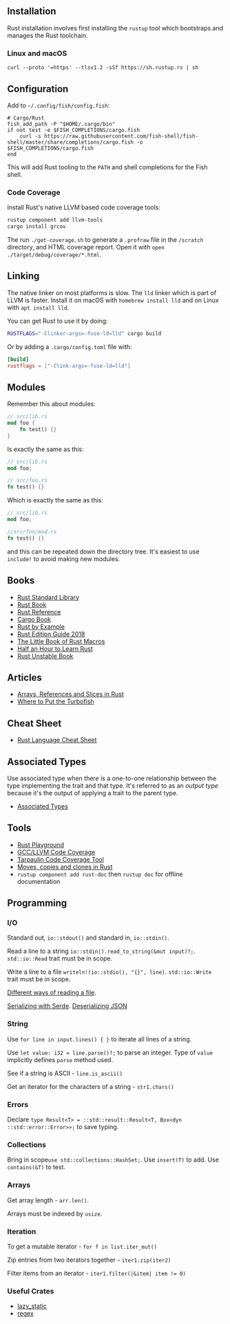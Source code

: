 ## Installation

Rust installation involves first installing the `rustup` tool which bootstraps and manages the Rust toolchain.
### Linux and macOS

```fish
curl --proto '=https' --tlsv1.2 -sSf https://sh.rustup.rs | sh
```

## Configuration

Add to `~/.config/fish/config.fish`:

```fish
# Cargo/Rust
fish_add_path -P "$HOME/.cargo/bin"
if not test -e $FISH_COMPLETIONS/cargo.fish
    curl -s https://raw.githubusercontent.com/fish-shell/fish-shell/master/share/completions/cargo.fish -o $FISH_COMPLETIONS/cargo.fish
end
```

This will add Rust tooling to the `PATH` and shell completions for the Fish shell.

### Code Coverage

Install Rust's native LLVM based code coverage tools:

```bash
rustup component add llvm-tools
cargo install grcov
```

The run `./get-coverage.sh` to generate a `.profraw` file in the `/scratch` directory, and HTML coverage report. Open it with `open ./target/debug/coverage/*.html`.

## Linking

The native linker on most platforms is slow.  The `lld` linker which is part of LLVM is faster.  Install it on macOS with `homebrew install lld` and on Linux with `apt install lld`.

You can get Rust to use it by doing:

```sh
RUSTFLAGS="-Clinker-args=-fuse-ld=lld" cargo build
```

Or by adding a `.cargo/config.toml` file with:

```toml
[build]
rustflags = ["-Clink-args=-fuse-ld=lld"]
```

## Modules

Remember this about modules:
```rust
// src/lib.rs
mod foo {
    fn test() {}
}
```
Is exactly the same as this:
```rust
// src/lib.rs
mod foo;

// src/foo.rs
fn test() {}
```
Which is exactly the same as this:
```rust
// src/lib.rs
mod foo;

//src/foo/mod.rs
fn test() {}
```

and this can be repeated down the directory tree.  It's easiest to use `include!` to avoid making new modules.
## Books

- [Rust Standard Library](https://doc.rust-lang.org/std/index.html)
- [Rust Book](https://play.rust-lang.org/)
- [Rust Reference](https://doc.rust-lang.org/stable/reference/index.html)
- [Cargo Book](https://doc.rust-lang.org/cargo/index.html)
- [Rust by Example](https://doc.rust-lang.org/rust-by-example/index.html)
- [Rust Edition Guide 2018](https://doc.rust-lang.org/nightly/edition-guide/introduction.html)
- [The Little Book of Rust Macros](https://veykril.github.io/tlborm/macros/macro_rules.html)
- [Half an Hour to Learn Rust](https://fasterthanli.me/articles/a-half-hour-to-learn-rust)
- [Rust Unstable Book](https://doc.rust-lang.org/nightly/unstable-book/the-unstable-book.html)

## Articles

- [Arrays, References and Slices in Rust](https://hashrust.com/blog/arrays-vectors-and-slices-in-rust/)
- [Where to Put the Turbofish](https://matematikaadit.github.io/posts/rust-turbofish.html)

## Cheat Sheet

- [Rust Language Cheat Sheet](https://cheats.rs/)

## Associated Types

Use associated type when there is a one-to-one relationship between the type implementing the trait and that type.  It's referred to as an *output type* because it's the output of applying a trait to the parent type.

- [Associated Types](https://riptutorial.com/rust/example/8574/associated-types)

## Tools

- [Rust Playground](https://play.rust-lang.org/)
- [GCC/LLVM Code Coverage](https://doc.rust-lang.org/nightly/unstable-book/compiler-flags/source-based-code-coverage.html)
- [Tarpaulin Code Coverage Tool](https://github.com/xd009642/tarpaulin)
- [Moves, copies and clones in Rust](https://hashrust.com/blog/moves-copies-and-clones-in-rust/)
- `rustup component add rust-doc` then `rustup doc` for offline documentation

## Programming

### I/O

Standard out, `io::stdout()` and standard in, `io::stdin()`.

Read a line to a string `io::stdin().read_to_string(&mut input)?;`.  `std::io::Read` trait must be in scope.

Write a line to a file `writeln!(io::stdio(), "{}", line)`.  `std::io::Write` trait must be in scope.

[Different ways of reading a file](https://dev.to/dandyvica/different-ways-of-reading-files-in-rust-2n30).

[Serializing with Serde](https://serde.rs/).  [Deserializing JSON](https://juliano-alves.com/2020/01/06/rust-deserialize-json-with-serde/)

### String

Use `for line in input.lines() { }` to iterate all lines of a string.

Use `let value: i32 = line.parse()?;` to parse an integer.  Type of `value` implicitly defines `parse` method used.

See if a string is ASCII - `line.is_ascii()`

Get an iterator for the characters of a string - `str1.chars()`

### Errors

Declare `type Result<T> = ::std::result::Result<T, Box<dyn ::std::error::Error>>;` to save typing.

### Collections

Bring in scope`use std::collections::HashSet;`. Use `insert(T)` to add.  Use `contains(&T)` to test.

### Arrays

Get array length - `arr.len()`.

Arrays must be indexed by `usize`.

### Iteration

To get a mutable iterator - `for f in list.iter_mut()`

Zip entries from two iterators together - `iter1.zip(iter2)`

Filter items from an iterator - `iter1.filter(|&item| item != 0)`

### Useful Crates

- [lazy_static](https://docs.rs/lazy_static/1.1.1/lazy_static/)
- [regex](https://docs.rs/regex/1.4.2/regex/index.html)